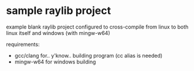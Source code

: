 
# sample raylib project
example blank raylib project configured to cross-compile from linux to both linux itself and windows (with mingw-w64)

requirements:
- gcc/clang for.. y'know.. building program (cc alias is needed)
- mingw-w64 for windows building

